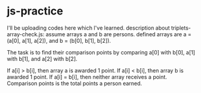 # js-practice
I'll be uploading codes here which I've learned.
description about triplets-array-check.js:
assume arrays a and b are persons.
defined arrays are a = (a[0], a[1], a[2]), and b = (b[0], b[1], b[2]).

The task is to find their comparison points by comparing a[0] with b[0], a[1] with b[1], and a[2] with b[2].

If a[i] > b[i], then array a is awarded 1 point.
If a[i] < b[i], then array b is awarded 1 point.
If a[i] = b[i], then neither array receives a point.
Comparison points is the total points a person earned.
